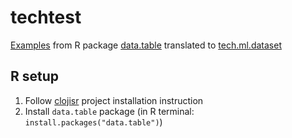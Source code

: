 # techtest

[Examples](https://cran.r-project.org/web/packages/data.table/vignettes/datatable-intro.html) from R package [data.table](https://rdatatable.gitlab.io/data.table/) translated to [tech.ml.dataset](https://github.com/techascent/tech.ml.dataset)

## R setup

1. Follow [clojisr](https://github.com/scicloj/clojisr#usage-requirements) project installation instruction
2. Install `data.table` package (in R terminal: `install.packages("data.table")`)
